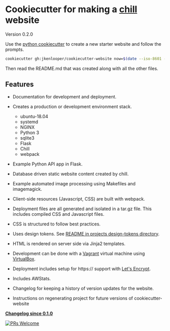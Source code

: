 # Cookiecutter for making a [chill](https://github.com/jkenlooper/chill) website

Version 0.2.0 <!-- Update cookiecutter.json generated_by_cookiecutter_website_version value as well. -->

Use the [python cookiecutter](https://github.com/cookiecutter/cookiecutter) to
create a new starter website and follow the prompts.

```bash
cookiecutter gh:jkenlooper/cookiecutter-website now=$(date --iso-8601 --utc)
```

Then read the README.md that was created along with all the other files.

## Features

- Documentation for development and deployment.
- Creates a production or development environment stack.
  - ubuntu-18.04
  - systemd
  - NGINX
  - Python 3
  - sqlite3
  - Flask
  - Chill
  - webpack

- Example Python API app in Flask.
- Database driven static website content created by chill.
- Example automated image processing using Makefiles and imagemagick.
- Client-side resources (Javascript, CSS) are built with webpack.
- Deployment files are all generated and isolated in a tar.gz file. This
  includes compiled CSS and Javascript files.
- CSS is structured to follow best practices.
- Uses design tokens. See [README in projects design-tokens directory](https://github.com/jkenlooper/cookiecutter-website/blob/master/%7B%7B%20cookiecutter.project_slug%20%7D%7D/design-tokens/README.md).
- HTML is rendered on server side via Jinja2 templates.
- Development can be done with a [Vagrant](https://www.vagrantup.com/) virtual machine using [VirtualBox](https://www.virtualbox.org/).
- Deployment includes setup for https:// support with [Let's Encrypt](https://letsencrypt.org/).
- Includes AWStats. <!-- TODO: replace AWStats with https://goaccess.io/ -->
- Changelog for keeping a history of version updates for the website.
- Instructions on regenerating project for future versions of cookiecutter-website


**[Changelog since 0.1.0](CHANGELOG.md)**


[![PRs Welcome](https://img.shields.io/badge/PRs-welcome-brightgreen.svg?style=flat-square)](http://makeapullrequest.com)
